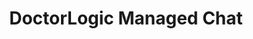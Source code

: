 ---
layout: components
title: DoctorLogic Managed Chat
description: "Our team of seasoned medical content writers blends their talents in medical and digital marketing to deliver custom SEO rich local content. We then use Content Multiplier to amplify the most relevant and engaging content pages for patients and search engines."
meta_image: "/img/meta/social-reputation.jpg"
page_class:
- class: growth-accelerators
- class: managed-chat
product: "growth accelerators"
permalink: "/products/growth-accelerators/managed-chat"
hs_form_id: "75c57a13-9090-4db1-acd0-be51d1a76f7e"
back_page: "growth-accelerators"
page_sections:
- component: hero-2
  component_css: hero-2
  class: managed-chat__hero
  headline: "Convert More Visitors"
  text: "Treat website visitors exactly like you would an office visit - with a helpful and professional concierge. Managed Chat can help to reduce your website bounce rate and increase your advertising ROI by engaging with more website visitors and turning them into leads."
  btn:
- component: item-grid
  class: managed-chat__item-grid--1
  component_css: item-grid
  headline: "How It Works"
  text: "Managed Chat is a small applet that sits on your website. Visitors to your site can use Chat to contact a team of trained agents, 24/7. Our staff is trained to answer questions and help the user contact a person in your office."
  btn:
  per-row-count: 3
  items:
  - class: managed-chat__item--1
    img:
    - src: /img/products/growth-accelerators/24-7.jpg
      alt: 24/7 Service
    headline: "24/7"
    text: "Our network of agents are available to engage with your website visitors all day, every day."
  - class: managed-chat__item--2
    img:
    - src: /img/products/growth-accelerators/hipaa.jpg
      alt: HIPAA Compliant Chat
    headline: "HIPAA Compliant"
    text: "Every chat is encrypted to protect patient privacy and ensure 100% compliance with the law."
  - class: managed-chat__item--3
    img:
    - src: /img/products/growth-accelerators/trained.jpg
      alt: Industry Trained Staff
    headline: "Industry Trained"
    text: "Each of our agents are trained exclusively to support medical providers."
- component: callout-headline
  component_css: callout-headline
  class: callout-headline__growth
  headline: "On average, Chat customers are seeing <span>40%</span> increase in leads!"
  source: "DoctorLogic"
- component: feature-1
  component_css: feature
  class: managed-chat__feature--1
  headline: "Connect With More Patients"
  text: "With Managed Chat, you will have access to conversations our team had with your website visitors. We’ll send each conversation to your practice and you only pay for qualified leads."
  img: /img/products/growth-accelerators/patient-connect.jpg
  alt: Connect With Patients
  img_alignment: Right
- component: feature-1
  component_css: feature
  class: managed-chat__feature--2
  headline: "Never Miss a Conversation"
  text: "<p>DoctorLogic Chat also works beyond your website to better connect you to prospects:</p><ul><li>Google Business Listings: chat from search results</li><li>Call Connect: transfer live chats to your practice</li><li>Mobile SMS: real-time texting with agents</li></ul>"
  img: /img/products/growth-accelerators/more-conversion.jpg
  alt: Works with muliple clients
  img_alignment: Left
- component: text-component
  component_css: text-component
  class: managed-chat__text-component
  headline:
  - headline: Add Managed Chat to Your Website
  text: "It’s easy. Contact us to get started with Managed Chat today."
  btn:
  - data-scroll: true
    btn-link: "#scroll-point"
    btn-label: Get Started
---